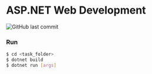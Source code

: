 # ASP.NET Web Development
![GitHub last commit](https://img.shields.io/github/last-commit/allenvox/webdev)<br>
### Run
```sh
$ cd <task_folder>
$ dotnet build
$ dotnet run [args]
```
<br>